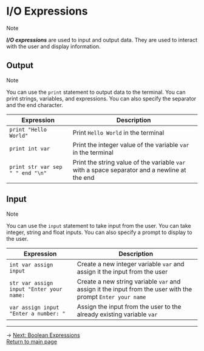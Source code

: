 # I/O Expressions
> [!NOTE]
> ***I/O expressions*** are used to input and output data. They are used to interact with the user and display information.

## Output
> [!NOTE]
> You can use the `print` statement to output data to the terminal. You can print strings, variables, and expressions. You can also specify the separator and the end character.

| Expression | Description |
|---|---|
| `print "Hello World"` | Print `Hello World` in the terminal |
| `print int var` | Print the integer value of the variable `var` in the terminal |
| `print str var sep " " end "\n"` | Print the string value of the variable `var` with a space separator and a newline at the end |


## Input
> [!NOTE]
> You can use the `input` statement to take input from the user. You can take integer, string and float inputs. You can also specify a prompt to display to the user.

| Expression | Description |
|---|---|
| `int var assign input` | Create a new integer variable `var` and assign it the input from the user |
| `str var assign input "Enter your name: ` | Create a new string variable `var` and assign it the input from the user with the prompt `Enter your name` |
| `var assign input "Enter a number: "` | Assign the input from the user to the already existing variable `var` |

---

-> [Next: Boolean Expressions](boolean_expressions.md)\
[Return to main page](README.md)